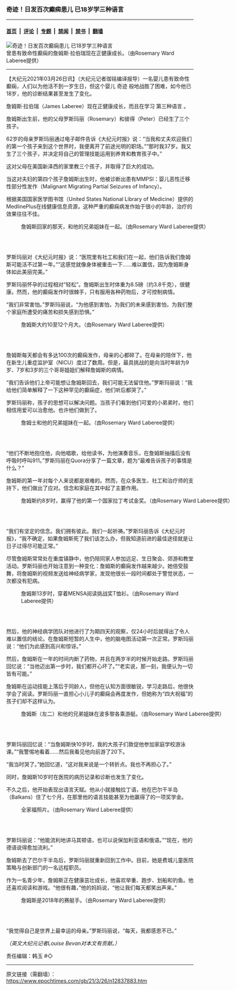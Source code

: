 ### 奇迹！日发百次癫痫患儿 已18岁学三种语言

---

#### [首页](../../../..?n12837883) &nbsp;|&nbsp; [评论](../../../../../epoch-comment?n12837883) &nbsp;|&nbsp; [专题](../../../../../epoch-special?n12837883) &nbsp;|&nbsp; [禁闻](../../../../../epoch-news?n12837883) &nbsp;|&nbsp; [禁书](../../../../../books?n12837883) &nbsp;|&nbsp; [翻墙](https://github.com/gfw-breaker/nogfw/blob/master/README.md?n12837883)


<div><img alt="奇迹！日发百次癫痫患儿 已18岁学三种语言" class="attachment-djy_600_400 size-djy_600_400 wp-post-image" src="https://i.epochtimes.com/assets/uploads/2021/03/recover-boy-1-700x420-600x400.jpg"/>
<div class="caption">
 曾患有致命性癫痫的詹姆斯‧拉伯瑞现在正健康成长。（由Rosemary Ward Laberee提供）
</div></div><hr/><div class="post_content" id="artbody" itemprop="articleBody">
 <!-- article content begin -->
 <p>
  【大纪元2021年03月26日讯】（大纪元记者珈铭编译报导）一名婴儿患有致命性癫痫，人们以为他活不到一岁生日，但这个婴儿
  <ok href="https://www.epochtimes.com/gb/tag/%E5%A5%87%E8%BF%B9.html">
   奇迹
  </ok>
  般地战胜了困难，如今他已18岁，他的诊断结果甚至发生了变化。
 </p>
 <p>
  詹姆斯‧拉伯瑞（James Laberee）现在正健康成长，而且在学习
  <ok href="https://www.epochtimes.com/gb/tag/%E7%AC%AC%E4%B8%89%E7%A7%8D%E8%AF%AD%E8%A8%80.html">
   第三种语言
  </ok>
  。
 </p>
 <p>
  詹姆斯出生前，他的父母罗斯玛丽（Rosemary）和彼得（Peter）已经生了三个孩子。
 </p>
 <p>
  62岁的母亲罗斯玛丽通过电子邮件告诉《大纪元时报》说：“当我和丈夫欢迎我们的第一个孩子来到这个世界时，我便离开了前途光明的职场。”“那时我37岁。我又生了三个孩子，并决定将自己的管理技能运用到养育和教育孩子中。”
 </p>
 <p>
  这对父母在美国新泽西的家里教三个孩子，并取得了巨大的成功。
 </p>
 <p>
  当这对夫妇的第四个孩子詹姆斯出生时，他被诊断出患有MMPSI：婴儿恶性迁移性部分性发作（Malignant Migrating Partial Seizures of Infancy）。
 </p>
 <p>
  根据美国国家医学图书馆（United States National Library of Medicine）提供的MedlinePlus在线健康信息资源，这种严重的癫痫病发作始于很小的年龄，治疗的效果往往不佳。
 </p>
 <figure aria-describedby="caption-attachment-12837894" class="wp-caption aligncenter" id="attachment_12837894" style="width: 600px">
  <ok href=" https://i.epochtimes.com/assets/uploads/2021/03/baby-with-MMPSI-miracle-now-mastering-third-language-James-Laberee-6-1-600x422.jpg" rel="noreferrer noopener" target="_blank">
   <img alt="" class="size-large wp-image-12837894" src="https://i.epochtimes.com/assets/uploads/2021/03/baby-with-MMPSI-miracle-now-mastering-third-language-James-Laberee-6-1-600x422.jpg"/>
  </ok>
  <br/><figcaption class="wp-caption-text" id="caption-attachment-12837894">
   詹姆斯回家的那天，和他的兄弟姐妹在一起。（由Rosemary Ward Laberee提供）
  </figcaption><br/>
 </figure><br/>
 <p>
  罗斯玛丽对《大纪元时报》说：“医院里有社工和我们在一起，他们告诉我们詹姆斯可能活不过第一年。”“这感觉就像身体被重击一下……难以置信，因为詹姆斯身体如此美丽完美。”
 </p>
 <p>
  罗斯玛丽怀孕的过程相对“轻松”。詹姆斯出生时体重为8.5磅（约3.8千克），很健康。然而，他的癫痫发作时很棘手，只有服用各种药物后，才可控制病情。
 </p>
 <p>
  “我们非常害怕。”罗斯玛丽说，“为他感到害怕，为我们的未来感到害怕，为我们整个家庭所遭受的痛苦和损失感到恐惧。”
 </p>
 <figure aria-describedby="caption-attachment-12837898" class="wp-caption aligncenter" id="attachment_12837898" style="width: 600px">
  <ok href=" https://i.epochtimes.com/assets/uploads/2021/03/baby-with-MMPSI-miracle-now-mastering-third-language-James-Laberee-8-600x438.jpg" rel="noreferrer noopener" target="_blank">
   <img alt="" class="size-large wp-image-12837898" src="https://i.epochtimes.com/assets/uploads/2021/03/baby-with-MMPSI-miracle-now-mastering-third-language-James-Laberee-8-600x438.jpg"/>
  </ok>
  <br/><figcaption class="wp-caption-text" id="caption-attachment-12837898">
   詹姆斯大约10至12个月大。（由Rosemary Ward Laberee提供）
  </figcaption><br/>
 </figure><br/>
 <p>
  詹姆斯每天都会有多达100次的癫痫发作，母亲的心都碎了。在母亲的陪伴下，他在新生儿重症监护室（NICU）度过了数周。但是，最具挑战的是向当时年龄为9岁、7岁和3岁的三个哥哥姐姐们解释詹姆斯的病情。
 </p>
 <p>
  “我们告诉他们上帝可能想让詹姆斯回去，我们可能无法留住他。”罗斯玛丽说：“我给他们简单解释了一下这种罕见的癫痫症，他们听后都哭了。”
 </p>
 <p>
  罗斯玛丽称，孩子的思想可以解决问题。当孩子们看到他们可爱的小弟弟时，他们相信用爱可以治愈他。也许他们做到了。
 </p>
 <figure aria-describedby="caption-attachment-12837901" class="wp-caption aligncenter" id="attachment_12837901" style="width: 451px">
  <ok href=" https://i.epochtimes.com/assets/uploads/2021/03/baby-with-MMPSI-miracle-now-mastering-third-language-James-Laberee-11-600x799.jpg" rel="noreferrer noopener" target="_blank">
   <img alt="" class="wp-image-12837901" src="https://i.epochtimes.com/assets/uploads/2021/03/baby-with-MMPSI-miracle-now-mastering-third-language-James-Laberee-11-600x799.jpg"/>
  </ok>
  <br/><figcaption class="wp-caption-text" id="caption-attachment-12837901">
   詹姆士和他的兄弟姐妹在一起。（由Rosemary Ward Laberee提供）
  </figcaption><br/>
 </figure><br/>
 <p>
  “他们不断地抱住他，向他唱歌，给他读书，为他演奏音乐，在詹姆斯抽搐后没有呼吸时呼叫911。”罗斯玛丽在Quora分享了一篇文章，题为“最难告诉孩子的事情是什么？”
 </p>
 <p>
  詹姆斯的第一年对每个人来说都是艰难的。然而，在众多医生、社工和治疗师的支持下，他们做出了应对。信念和家庭在其中起了主要作用。
 </p>
 <figure aria-describedby="caption-attachment-12837903" class="wp-caption aligncenter" id="attachment_12837903" style="width: 600px">
  <ok href=" https://i.epochtimes.com/assets/uploads/2021/03/baby-with-MMPSI-miracle-now-mastering-third-language-James-Laberee-4-600x449.jpg" rel="noreferrer noopener" target="_blank">
   <img alt="" class="size-large wp-image-12837903" src="https://i.epochtimes.com/assets/uploads/2021/03/baby-with-MMPSI-miracle-now-mastering-third-language-James-Laberee-4-600x449.jpg"/>
  </ok>
  <br/><figcaption class="wp-caption-text" id="caption-attachment-12837903">
   詹姆斯约8岁时，赢得了他的第一个国家拉丁考试金奖。（由Rosemary Ward Laberee提供）
  </figcaption><br/>
 </figure><br/>
 <p>
  “我们有坚定的信念。我们拥有彼此。我们一起祈祷。”罗斯玛丽告诉《大纪元时报》，“我不确定，如果詹姆斯死了我们该怎么办，但我知道前进的最佳途径就是让日子过得尽可能正常。”
 </p>
 <p>
  尽管詹姆斯常常处在重度镇静中，他仍陪同家人参加远足、生日聚会、郊游和教堂活动。罗斯玛丽也开始注意到一种变化：詹姆斯的癫痫发作越来越少。她倍受鼓舞，将詹姆斯的视频发送给神经病学家，发现他很长一段时间都处于警觉状态，一次都没有犯病。
 </p>
 <figure aria-describedby="caption-attachment-12837907" class="wp-caption aligncenter" id="attachment_12837907" style="width: 452px">
  <ok href=" https://i.epochtimes.com/assets/uploads/2021/03/baby-with-MMPSI-miracle-now-mastering-third-language-James-Laberee-10-600x801.jpg" rel="noreferrer noopener" target="_blank">
   <img alt="" class="wp-image-12837907" src="https://i.epochtimes.com/assets/uploads/2021/03/baby-with-MMPSI-miracle-now-mastering-third-language-James-Laberee-10-600x801.jpg"/>
  </ok>
  <br/><figcaption class="wp-caption-text" id="caption-attachment-12837907">
   詹姆斯13岁时，穿着MENSA阅读挑战奖T恤衫。（由Rosemary Ward Laberee提供）
  </figcaption><br/>
 </figure><br/>
 <p>
  然后，他的神经病学团队对他进行了为期四天的观察，仅24小时后就得出了令人难以置信的结论。在詹姆斯短暂的人生中，他的脑电图活动第一次正常。罗斯玛丽说：“他们为此感到高兴和惊讶。”
 </p>
 <p>
  然后，詹姆斯在一年的时间内断了药物，并且在两岁半的时候开始走路。罗斯玛丽回忆说：“当他迈出第一步时，我们都开心坏了。”“老实说，那一刻，我便认为一切皆有可能。”
 </p>
 <p>
  詹姆斯在运动技能上落后于同龄人，但他在认知方面很敏锐，学习走路后，他很快学会了阅读。罗斯玛丽一直担心小儿子的癫痫会再度发作，但她称为“四大祝福”的孩子们却不这样认为。
 </p>
 <figure aria-describedby="caption-attachment-12837912" class="wp-caption aligncenter" id="attachment_12837912" style="width: 600px">
  <ok href=" https://i.epochtimes.com/assets/uploads/2021/03/baby-with-MMPSI-miracle-now-mastering-third-language-James-Laberee-1-600x450.jpg" rel="noreferrer noopener" target="_blank">
   <img alt="" class="size-large wp-image-12837912" src="https://i.epochtimes.com/assets/uploads/2021/03/baby-with-MMPSI-miracle-now-mastering-third-language-James-Laberee-1-600x450.jpg"/>
  </ok>
  <br/><figcaption class="wp-caption-text" id="caption-attachment-12837912">
   詹姆斯（左二）和他的兄弟姐妹在波多黎各乘游艇。（由Rosemary Ward Laberee提供）
  </figcaption><br/>
 </figure><br/>
 <p>
  罗斯玛丽回忆说：“当詹姆斯快10岁时，我的大孩子们敦促他参加家庭学校游泳课。”“我警惕地看着……然后我看见他向前游了20下。
 </p>
 <p>
  “我当时哭了。”她回忆道，“这对我来说是一个转折点。我也不再担心了。”
 </p>
 <p>
  同时，詹姆斯10岁时在医院的病历记录和诊断也发生了变化。
 </p>
 <p>
  不久之后，他开始表现出语言天赋。他从小就接触拉丁语，他在巴尔干半岛（Balkans）住了七个月，在那里他的语言技能甚至为他赢得了的一项奖学金。
 </p>
 <figure aria-describedby="caption-attachment-12837913" class="wp-caption aligncenter" id="attachment_12837913" style="width: 600px">
  <ok href=" https://i.epochtimes.com/assets/uploads/2021/03/baby-with-MMPSI-miracle-now-mastering-third-language-James-Laberee-2-600x450.jpg" rel="noreferrer noopener" target="_blank">
   <img alt="" class="size-large wp-image-12837913" src="https://i.epochtimes.com/assets/uploads/2021/03/baby-with-MMPSI-miracle-now-mastering-third-language-James-Laberee-2-600x450.jpg"/>
  </ok>
  <br/><figcaption class="wp-caption-text" id="caption-attachment-12837913">
   全家福照片。（由Rosemary Ward Laberee提供）
  </figcaption><br/>
 </figure><br/>
 <p>
  罗斯玛丽说：“他能流利地讲马其顿语，也可以说保加利亚语和俄语。”“现在，他的德语说得愈加流利。”
 </p>
 <p>
  詹姆斯去了巴尔干半岛后，罗斯玛丽就重新回到工作中。目前，她是费城儿童医院策略与创新部门的一名远程职员。
 </p>
 <p>
  作为一名青少年，詹姆斯正在健康茁壮成长，他喜欢举重、跑步、划船和钓鱼。他还喜欢阅读和游戏。“他很有趣，”他的妈妈说，“他让我们每天都笑出声来。”
 </p>
 <figure aria-describedby="caption-attachment-12837916" class="wp-caption aligncenter" id="attachment_12837916" style="width: 600px">
  <ok href=" https://i.epochtimes.com/assets/uploads/2021/03/baby-with-MMPSI-miracle-now-mastering-third-language-James-Laberee-9-600x396.jpg" rel="noreferrer noopener" target="_blank">
   <img alt="" class="size-large wp-image-12837916" src="https://i.epochtimes.com/assets/uploads/2021/03/baby-with-MMPSI-miracle-now-mastering-third-language-James-Laberee-9-600x396.jpg"/>
  </ok>
  <br/><figcaption class="wp-caption-text" id="caption-attachment-12837916">
   詹姆斯是2018年的赛艇手。（由Rosemary Ward Laberee提供）
  </figcaption><br/>
 </figure><br/>
 <p>
  “我觉得自己是世界上最幸运的母亲。”罗斯玛丽说，“每天，我都感恩不已。”
 </p>
 <p>
  <em>
   （英文大纪元记者Louise Bevan对本文有贡献。）
  </em>
 </p>
 <p>
  责任编辑：韩玉 #◇
 </p>
 <!-- article content end -->
 <div id="below_article_ad">
 </div>
</div>


---

原文链接（需翻墙）：https://www.epochtimes.com/gb/21/3/26/n12837883.htm